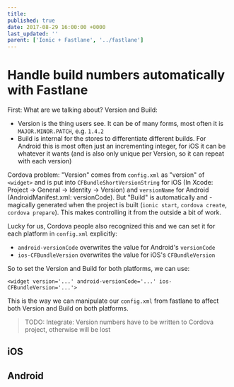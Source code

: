 ```yaml
---
title: 
published: true
date: 2017-08-29 16:00:00 +0000
last_updated: ''
parent: ['Ionic + Fastlane', '../fastlane']
---
```

# Handle build numbers automatically with Fastlane



First: What are we talking about?
Version and Build:
* Version is the thing users see. It can be of many forms, most often it is `MAJOR.MINOR.PATCH`, e.g. `1.4.2`
* Build is internal for the stores to differentiate different builds. For Android this is most often just an incrementing integer, for iOS it can be whatever it wants (and is also only unique per Version, so it can repeat with each version)

Cordova problem: 
"Version" comes from `config.xml` as "version" of `<widget>` and is put into `CFBundleShortVersionString` for iOS (In Xcode: Project -> General -> Identity -> Version) and `versionName` for Android (AndroidManifest.xml: versionCode).
But "Build" is automatically and -magically generated when the project is built (`ionic start`, `cordova create`, `cordova prepare`). This makes controlling it from the outside a bit of work.

Lucky for us, Cordova people also recognized this and we can set it for each platform in `config.xml` explicitly: 
* `android-versionCode` overwrites the value for Android's `versionCode`
* `ios-CFBundleVersion` overwrites the value for iOS's `CFBundleVersion`

So to set the Version and Build for both platforms, we can use:
```
<widget version='...' android-versionCode='...' ios-CFBundleVersion='...'>
```

This is the way we can manipulate our `config.xml` from fastlane to affect both Version and Build on both platforms.


> TODO: Integrate: Version numbers have to be written to Cordova project, otherwise will be lost


## iOS



## Android